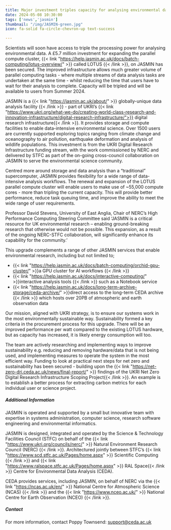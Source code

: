 ```yaml
---
title: Major investment triples capacity for analysing environmental data 
date: 2024-05-08 10:30:00
tags: ['news','jasmin']
thumbnail: "/img/JASMIN-green.jpg"
icon: fa-solid fa-circle-chevron-up text-success

---
```


Scientists will soon have access to triple the processing power for analysing environmental data. A £5.7 million investment for expanding the parallel compute cluster, {{< link "https://help.jasmin.ac.uk/docs/batch-computing/lotus-overview/" >}} called LOTUS {{< /link >}}, on JASMIN has been secured. The improved infrastructure allows much greater volume of parallel computing tasks - where multiple streams of data analysis tasks are undertaken at the same time - whilst reducing the time that users have to wait for their analysis to complete. Capacity will be tripled and will be available to users from Summer 2024.

JASMIN is a {{< link "https://jasmin.ac.uk/about/" >}} globally-unique data analysis facility {{< /link >}} - part of UKRI’s {{< link "https://www.ukri.org/what-we-do/creating-world-class-research-and-innovation-infrastructure/digital-research-infrastructure/">}} digital research infrastructure{{< /link >}}. It provides storage and compute facilities to enable data-intensive environmental science. Over 1500 users are currently supported exploring topics ranging from climate change and oceanography to air pollution, earthquake deformation and analysis of wildlife populations. This investment is from the UKRI Digital Research Infrastructure funding stream, with the work commissioned by NERC and delivered by STFC as part of the on-going cross-council collaboration on JASMIN to serve the environmental science community.

Centred more around storage and data analysis than a “traditional” supercomputer, JASMIN provides flexibility for a wide range of data-intensive analysis workflows. The renewal and expansion of the LOTUS parallel compute cluster will enable users to make use of ~55,000 compute cores - more than tripling the current capacity. This will provide better performance, reduce task queuing time, and improve the ability to meet the wide range of user requirements.

Professor David Stevens, University of East Anglia, Chair of NERC’s High Performance Computing Steering Committee said ‘JASMIN is a critical resource for UK environmental research – enabling ground-breaking research that otherwise would not be possible. This expansion, as a result of the ongoing NERC-STFC collaboration, will significantly enhance its capability for the community.’

This upgrade complements a range of other JASMIN services that enable environmental research, including but not limited to; 

- {{< link "https://help.jasmin.ac.uk/docs/batch-computing/orchid-gpu-cluster/" >}}a GPU cluster for AI workflows {{< /link >}}
- {{< link "https://help.jasmin.ac.uk/docs/interactive-computing/" >}}interactive analysis tools {{< /link >}} such as a Notebook service
- {{< link "https://help.jasmin.ac.uk/docs/long-term-archive-storage/ceda-archive/" >}}direct access to the long-term CEDA archive {{< /link >}} which hosts over 20PB of atmospheric and earth observation data

Our mission, aligned with UKRI strategy,  is to ensure our systems work in the most environmentally sustainable way. Sustainability formed a key criteria in the procurement process for this upgrade. There will be an improved performance per watt compared to the existing LOTUS hardware, but as capacity has increased, it is likely energy consumption will too.

The team are actively researching and implementing ways to improve sustainability e.g. reducing and removing hardware/data that is not being used, and implementing measures to operate the system in the most efficient way. Funding to look at practical next steps for net zero and sustainability has been secured - building upon the {{< link "https://net-zero-dri.ceda.ac.uk/news/final-report/" >}} findings of the UKRI Net Zero Digital Research Infrastructure Scoping Project{{< /link >}}. An example is to establish a better process for extracting carbon metrics for each individual user or science project.

##### Additional Information

JASMIN is operated and supported by a small but innovative team with expertise in systems administration, computer science, research software engineering and environmental informatics.

JASMIN is designed, integrated and operated by the Science & Technology Facilities Council (STFC) on behalf of the {{< link "https://www.ukri.org/councils/nerc/" >}} Natural Environment Research Council (NERC) {{< /link >}}. Architectured jointly between STFC’s {{< link "https://www.scd.stfc.ac.uk/Pages/home.aspx" >}} Scientific Computing {{< /link >}} and {{< link "https://www.ralspace.stfc.ac.uk/Pages/home.aspx" >}} RAL Space{{< /link >}} Centre for Environmental Data Analysis (CEDA).

CEDA provides services, including JASMIN, on behalf of NERC via the {{< link "https://ncas.ac.uk/en/" >}} National Centre for Atmospheric Science (NCAS) {{< /link >}} and the {{< link "https://www.nceo.ac.uk/" >}} National Centre for Earth Observation (NCEO) {{< /link >}}.

##### Contact

For more information, contact Poppy Townsend: support@ceda.ac.uk
